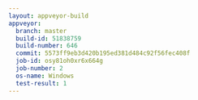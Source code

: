 ```yaml
---
layout: appveyor-build
appveyor:
  branch: master
  build-id: 51838759
  build-number: 646
  commit: 5573ff9eb3d420b195ed381d484c92f56fec408f
  job-id: osy81oh0xr6x664g
  job-number: 2
  os-name: Windows
  test-result: 1
---
```

